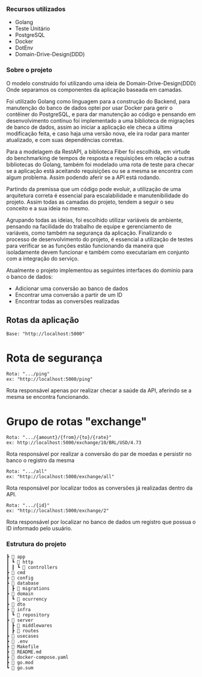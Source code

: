 ### Recursos utilizados

- Golang
- Teste Unitário
- PostgreSQL
- Docker
- DotEnv
- Domain-Drive-Design(DDD)

### Sobre o projeto

O modelo construído foi utilizando uma ideia de Domain-Drive-Design(DDD) Onde separamos os componentes da aplicação baseada em camadas.

Foi utilizado Golang como linguagem para a construção do Backend, para manutenção do banco de dados optei por usar Docker para gerir o contêiner do PostgreSQL, e para dar manutenção ao código e pensando em desenvolvimento contínuo foi implementado a uma biblioteca de migrações de banco de dados, assim ao iniciar a aplicação ele checa a última modificação feita, e caso haja uma versão nova, ele ira rodar para manter atualizado, e com suas dependências corretas.

Para a modelagem da RestAPI, a biblioteca Fiber foi escolhida, em virtude do benchmarking de tempos de resposta e requisições em relação a outras bibliotecas do Golang, também foi modelado uma rota de teste para checar se a aplicação está aceitando requisições ou se a mesma se encontra com algum problema. Assim podendo aferir se a API está rodando.

Partindo da premissa que um código pode evoluir, a utilização de uma arquitetura correta é essencial para escalabilidade e manutenibilidade do projeto. Assim todas as camadas do projeto, tendem a seguir o seu conceito e a sua ideia no mesmo.

Agrupando todas as ideias, foi escolhido utilizar variáveis de ambiente, pensando na facilidade do trabalho de equipe e gerenciamento de variáveis, como também na segurança da aplicação. Finalizando o processo de desenvolvimento do projeto, é essencial a utilização de testes para verificar se as funções estão funcionando da maneira que isoladamente devem funcionar e também como executariam em conjunto com a integração do serviço. 

Atualmente o projeto implementou as seguintes interfaces do dominio para o banco de dados:

- Adicionar uma conversão ao banco de dados
- Encontrar uma conversão a partir de um ID
- Encontrar todas as conversões realizadas

## Rotas da aplicação

    Base: "http://localhost:5000"

# Rota de segurança
  ```
  Rota: ".../ping"
  ex: "http://localhost:5000/ping"
  ```

Rota responsável apenas por realizar checar a saúde da API, aferindo se a mesma se encontra funcionando.

# Grupo de rotas "exchange"
    Rota: ".../{amount}/{from}/{to}/{rate}"  
    ex: http://localhost:5000/exchange/10/BRL/USD/4.73

Rota responsável por realizar a conversão do par de moedas e persistir no banco o registro da mesma
   ```
  Rota: ".../all"
  ex: "http://localhost:5000/exchange/all"
  ```

Rota responsável por localizar todos as conversões já realizadas dentro da API.
  ```
  Rota: ".../{id}"
  ex: "http://localhost:5000/exchange/2"
  ```

Rota responsável por localizar no banco de dados um registro que possua o ID informado pelo usuário.

### Estrutura do projeto

```
┣ 📂 app
┃ ┗ 📂 http
┃ ┃ ┗ 📂 controllers
┣ 📂 cmd
┣ 📂 config
┣ 📂 database
┃ ┣ 📂 migrations
┣ 📂 domain
┃ ┗ 📂 ocurrency
┣ 📂 dto
┣ 📂 infra
┃ ┗ 📂 repository
┣ 📂 server
┃ ┣ 📂 middlewares
┃ ┣ 📂 routes
┣ 📂 usecases
┣ 📜 .env
┣ 📜 Makefile
┣ 📜 README.md
┣ 📜 docker-compose.yaml
┣ 📜 go.mod
┗ 📜 go.sum
```

